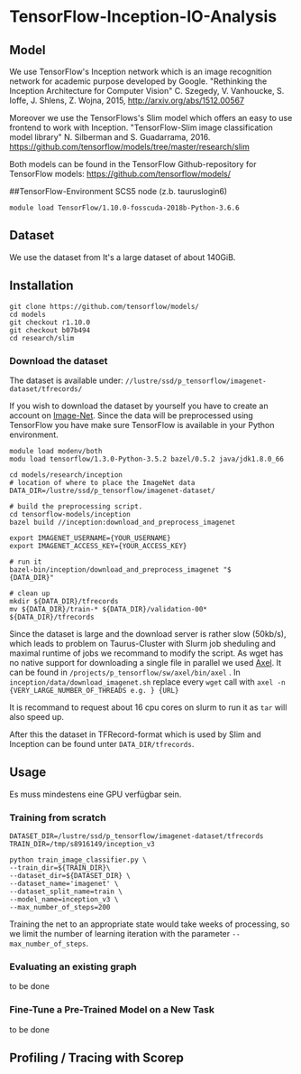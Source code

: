 # TensorFlow-Inception-IO-Analysis

##  Model
We use TensorFlow's Inception network which is an image recognition network for academic purpose developed by Google.
"Rethinking the Inception Architecture for Computer Vision"  C. Szegedy, V. Vanhoucke, S. Ioffe, J. Shlens, Z. Wojna, 2015, http://arxiv.org/abs/1512.00567

Moreover we use the TensorFlows's Slim model which offers an easy to use frontend to work with Inception.
"TensorFlow-Slim image classification model library" N. Silberman and S. Guadarrama, 2016. https://github.com/tensorflow/models/tree/master/research/slim 

Both models can be found in the TensorFlow Github-repository for TensorFlow models: https://github.com/tensorflow/models/

##TensorFlow-Environment
SCS5 node (z.b. tauruslogin6)
```
module load TensorFlow/1.10.0-fosscuda-2018b-Python-3.6.6
```

## Dataset
We use the dataset from
It's a large dataset of about 140GiB.

## Installation
```    
git clone https://github.com/tensorflow/models/
cd models 
git checkout r1.10.0
git checkout b07b494
cd research/slim
```

### Download the dataset	
The dataset is available under: `//lustre/ssd/p_tensorflow/imagenet-dataset/tfrecords/`

If you wish to download the dataset by yourself you have to create an account on [Image-Net](http://image-net.org/).
Since the data will be preprocessed using TensorFlow you have make sure TensorFlow is available in your Python environment. 


```
module load modenv/both
modu load tensorflow/1.3.0-Python-3.5.2 bazel/0.5.2 java/jdk1.8.0_66

cd models/research/inception
# location of where to place the ImageNet data
DATA_DIR=/lustre/ssd/p_tensorflow/imagenet-dataset/

# build the preprocessing script.
cd tensorflow-models/inception
bazel build //inception:download_and_preprocess_imagenet

export IMAGENET_USERNAME={YOUR_USERNAME}
export IMAGENET_ACCESS_KEY={YOUR_ACCESS_KEY}

# run it
bazel-bin/inception/download_and_preprocess_imagenet "$
{DATA_DIR}"

# clean up
mkdir ${DATA_DIR}/tfrecords
mv ${DATA_DIR}/train-* ${DATA_DIR}/validation-00* ${DATA_DIR}/tfrecords
```
Since the dataset is large and the download server is rather slow (50kb/s), which leads to problem on Taurus-Cluster with Slurm job sheduling and maximal runtime of jobs we recommand to modify the script.
As wget has no native support for downloading a single file in parallel we used [Axel](https://github.com/axel-download-accelerator/axel). It can be found in `/projects/p_tensorflow/sw/axel/bin/axel`
.
In `inception/data/download_imagenet.sh` replace every `wget` call  with 
```axel -n {VERY_LARGE_NUMBER_OF_THREADS e.g. } {URL}```

It is recommand to request about 16 cpu cores on slurm to run it as `tar` will also speed up.

After this the  dataset in TFRecord-format which is used by Slim and Inception can be found unter `DATA_DIR/tfrecords`.
	
## Usage
Es muss mindestens eine GPU verfügbar sein.
### Training from scratch
```
DATASET_DIR=/lustre/ssd/p_tensorflow/imagenet-dataset/tfrecords
TRAIN_DIR=/tmp/s8916149/inception_v3

python train_image_classifier.py \
--train_dir=${TRAIN_DIR}\
--dataset_dir=${DATASET_DIR} \
--dataset_name='imagenet' \
--dataset_split_name=train \
--model_name=inception_v3 \
--max_number_of_steps=200
```

Training the net to an appropriate state would take weeks of processing, so we limit the number of learning iteration with the parameter `--max_number_of_steps`.

### Evaluating an existing graph 
 to be done
 
 
 ### Fine-Tune a Pre-Trained Model on a New Task
 to be done
 
 ## Profiling / Tracing with Scorep